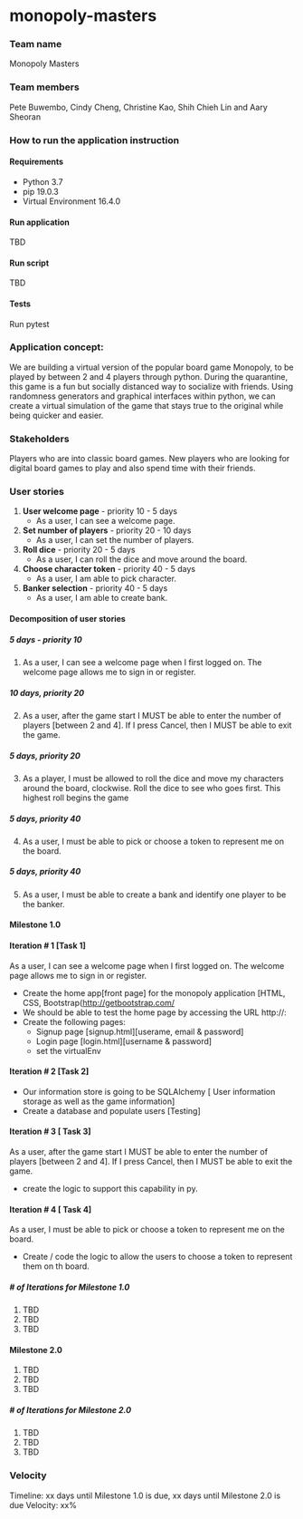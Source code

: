 # monopoly-masters

### Team name
Monopoly Masters

### Team members
Pete Buwembo, Cindy Cheng, Christine Kao, Shih Chieh Lin and Aary Sheoran

### How to run the application instruction
#### Requirements
* Python 3.7
* pip 19.0.3
* Virtual Environment 16.4.0

#### Run application
TBD

#### Run script
TBD

#### Tests
Run pytest

### Application concept:
We are building a virtual version of the popular board game Monopoly, to be played by between 2 and 4 players through python. During the quarantine, this game is a fun but socially distanced way to socialize with friends. Using randomness generators and graphical interfaces within python, we can create a virtual simulation of the game that stays true to the original while being quicker and easier.

### Stakeholders
Players who are into classic board games. New players who are looking for digital board games to play and also spend time with their friends.  

### User stories 
1. **User welcome page** - priority 10 - 5 days
   - As a user, I can see a welcome page.  
2. **Set number of players** - priority 20 - 10 days
   - As a user, I can set the number of players.  
3. **Roll dice** - priority 20 - 5 days
   - As a user, I can roll the dice and move around the board. 
4. **Choose character token** - priority 40 - 5 days
   - As a user, I am able to pick character.  
5. **Banker selection** - priority 40 - 5 days
   - As a user, I am able to create bank. 

#### Decomposition of user stories 
##### 5 days - priority 10 
1. As a user, I can see a welcome page when I first logged on.  The welcome page allows me to sign in or register. 

##### 10 days, priority 20
2. As a user, after the game start I MUST be able to enter the number of players [between 2 and 4]. 
If I press Cancel, then I MUST be able to exit the game.

##### 5 days, priority 20
3. As a player, I must be allowed to roll the dice and move my characters around the board, clockwise.
Roll the dice to see who goes first. This highest roll begins the game 

##### 5 days, priority 40
4. As a user, I must be able to pick or choose a token to represent me on the board.

##### 5 days, priority 40
5. As a user, I must be able to create a bank and identify one player to be the banker. 

#### Milestone 1.0
#### Iteration # 1 [Task 1]

As a user, I can see a welcome page when I first logged on. The welcome page allows me to sign in or register.
- Create the home app[front page] for the monopoly application [HTML, CSS, Bootstrap(http://getbootstrap.com/
- We should be able to test the home page by accessing the URL http://<name>:<port>
- Create the following pages:
	- Signup page [signup.html][userame, email & password]
	- Login page [login.html][username & password]
	- set the virtualEnv
#### Iteration # 2 [Task 2]

- Our information store is going to be SQLAlchemy [ User information storage as well as the game information]
- Create a database and populate users [Testing]

#### Iteration # 3 [ Task 3]

As a user, after the game start I MUST be able to enter the number of players [between 2 and 4]. 
If I press Cancel, then I MUST be able to exit the game.
- create the logic to support this capability in py.

#### Iteration # 4 [ Task 4]

As a user, I must be able to pick or choose a token to represent me on the board.
- Create / code the logic to allow the users to choose a token to represent them on th board.

##### # of Iterations for Milestone 1.0
1. TBD
2. TBD
3. TBD

#### Milestone 2.0
1. TBD
2. TBD
3. TBD

##### # of Iterations for Milestone 2.0
1. TBD
2. TBD
3. TBD

### Velocity
Timeline: xx days until Milestone 1.0 is due, xx days until Milestone 2.0 is due
Velocity: xx%
